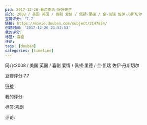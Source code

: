 ```yaml
---
pid: 2017-12-26-看过电影-好好先生
简介: 2008 / 美国 英国 / 喜剧 爱情 / 佩顿·里德 / 金·凯瑞 佐伊·丹斯切尔
豆瓣评分: '7.7'
链接: https://movie.douban.com/subject/2147854/
创建时间: '2017-12-26 21:52:53'
我的评分:
标签: 喜剧
评论:
tags: [douban]
categories: [timeline]
---
```

简介:2008 / 美国 英国 / 喜剧 爱情 / 佩顿·里德 / 金·凯瑞 佐伊·丹斯切尔

豆瓣评分:7.7

[链接](https://movie.douban.com/subject/2147854/)

我的评分:

标签:喜剧

评论:


